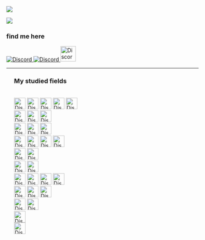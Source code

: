 ![](https://komarev.com/ghpvc/?username=behzad-azadi2693)
<p>
    <img src='https://github-readme-stats.vercel.app/api?username=behzad-azadi2693&show_icons=true&theme=gotham'>
</p>
<h3>find me here</h3>
<div>
    <div class="row">
        <a href='mailto:behzad.azadi2693@gmail.com'>
            <img alt="Discord" src="https://img.shields.io/badge/GMAIL-ab373c.svg?style=for-the-badge&logo=gmail&logoColor=orange">
        </a>
        <a href='https://telegram.me/behzad_azadi'>
            <img alt="Discord" src="https://img.shields.io/badge/TELEGRAM-dcf3dc.svg?style=for-the-badge&logo=telegram&logoColor=blue">
        </a>
        <a href="https://jobinja.ir/user/MQ-4274691"> 
            <img  style="height:40px;" alt="Discord" src="https://img.shields.io/badge/my resume-305e8c.svg?style=for-the-badge&logo=resume&logoColor=green">
        </a>
    </div>
</div>
<!--
        <a href='https://wa.me/+989032627632'>
            <img alt="Discord" src="https://img.shields.io/badge/WHATSAPP-3cab37.svg?style=for-the-badge&logo=whatsapp&logoColor=orange">
        </a>
-->
<hr>
<div>
    <div style="margin: 20px;">
    <h3>My studied fields</h3>
    <br>
        <img style="height:30px;" alt="Discord" src="https://img.shields.io/badge/Python-030903.svg?style=flat&logo=python&logoColor=yellow">
        <img style="height:30px;" alt="Discord" src="https://img.shields.io/badge/Django-030903.svg?style=flat&logo=django&logoColor=green">
        <img style="height:30px;" alt="Discord" src="https://img.shields.io/badge/FastAPI-030903.svg?style=flat&logo=fastapi&logoColor=green">
        <img style="height:30px;" alt="Discord" src="https://img.shields.io/badge/DjangoRestFrameWork-030903.svg?style=flat&logo=django&logoColor=white">
        <img style="height:30px;" alt="Discord" src="https://img.shields.io/badge/Celery-030903.svg?style=flat&logo=celery&logoColor=green">
    <br>
        <img style="height:30px;" alt="Discord" src="https://img.shields.io/badge/PostgreSQL-030903.svg?style=flat&logo=postgresql&logoColor=blue">
        <img style="height:30px;" alt="Discord" src="https://img.shields.io/badge/MongoDB-030903.svg?style=flat&logo=mongodb&logoColor=green">
        <img style="height:30px;" alt="Discord" src="https://img.shields.io/badge/Redis-030903.svg?style=plasic&logo=redis&logoColor=red">
    <br>
        <img style="height:30px;" alt="Discord" src="https://img.shields.io/badge/ubuntu-030903.svg?style=flat&logo=Ubuntu&logoColor=orange">
        <img style="height:30px;" alt="Discord" src="https://img.shields.io/badge/Bash%20Script-030903?style=for-the-badge&logo=GNU%20Bash&logoColor=white">
        <img style="height:30px;" alt="Discord" src="https://img.shields.io/badge/Docker-030903.svg?style=plasic&logo=docker&logoColor=blue">
    <br>
        <img style="height:30px;" alt="Discord" src="https://img.shields.io/badge/Git-030903.svg?style=plasic&logo=git&logoColor=orange">
        <img style="height:30px;" alt="Discord" src="https://img.shields.io/badge/Github-030903.svg?style=plasic&logo=GitHub&logoColor=orange">
        <img style="height:30px;" alt="Discord" src="https://img.shields.io/badge/Gitlab-030903.svg?style=plasic&logo=GitLab&logoColor=orange">
        <img style="height:30px;" alt="Discord" src="https://img.shields.io/badge/Gitlab-ci-030903.svg?style=plasic&logo=GitLab&logoColor=orange">
    <br>
        <img style="height:30px;" alt="Discord" src="https://img.shields.io/badge/Nginx-030903.svg?style=plasic&logo=nginx&logoColor=green">
        <img style="height:30px;" alt="Discord" src="https://img.shields.io/badge/Uwsgi-030903.svg?style=plasic&logo=Uwsgi&logoColor=green">
    <br>
        <img style="height:30px;" alt="Discord" src="https://img.shields.io/badge/ElasticSearch-030903.svg?style=plasic&logo=elasticsearch&logoColor=white">
        <img style="height:30px;" alt="Discord" src="https://img.shields.io/badge/Haystack-030903.svg?style=plasic&logo=haystack&logoColor=white">
    <br>
        <img style="height:30px;" alt="Discord" src="https://img.shields.io/badge/Microservices-030903.svg?style=plasic&logo=microservices&logoColor=aqua">
        <img style="height:30px;" alt="Discord" src="https://img.shields.io/badge/DevOps-030903.svg?style=flat&logo=devops&logoColor=orange">
        <img style="height:30px;" alt="Discord" src="https://img.shields.io/badge/Scrum-030903.svg?style=flat&logo=scrum&logoColor=orange">
        <img style="height:30px;" alt="Discord" src="https://img.shields.io/badge/Agile-030903.svg?style=plasic&logo=agile&logoColor=blue">
    <br>
        <img style="height:30px;" alt="Discord" src="https://img.shields.io/badge/UnitTest-030903.svg?style=plasic&logo=unittest&logoColor=aqua">
        <img style="height:30px;" alt="Discord" src="https://img.shields.io/badge/Kubernetes-030903.svg?style=plasic&logo=Kubernetes&logoColor=aqua">
        <img style="height:30px;" alt="Discord" src="https://img.shields.io/badge/Ansible-030903.svg?style=plasic&logo=Ansible&logoColor=aqua">
    <br>
        <img style="height:30px;" alt="Discord" src="https://img.shields.io/badge/grafana-030903.svg?style=plasic&logo=grafana&logoColor=orange">
        <img style="height:30px;" alt="Discord" src="https://img.shields.io/badge/loki | influxdb | telegraf | prometheus-030903.svg?style=plasic&logo=&logoColor=green">
    <br>
        <img style="height:30px;" alt="Discord" src="https://img.shields.io/badge/GIS | OSM | geodjango | postgis-030903.svg?style=plasic&logo=gis&logoColor=green">
    <br>
        <img style="height:30px;" alt="Discord" src="https://img.shields.io/badge/AI | ML | DL | ANNs-030903.svg?style=plasic&logo=ai&logoColor=green">
    </div>
</div>














